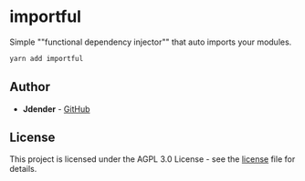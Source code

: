 # importful

Simple ""functional dependency injector"" that auto imports your modules.

```bash
yarn add importful
```

## Author

* **Jdender** - [GitHub](https://github.com/jdenderplays)

## License

This project is licensed under the AGPL 3.0 License - see the [license](LICENSE) file for details.
